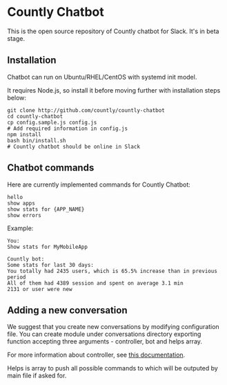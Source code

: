 # Countly Chatbot
This is the open source repository of Countly chatbot for Slack. It's in beta stage. 

## Installation
Chatbot can run on Ubuntu/RHEL/CentOS with systemd init model.

It requires Node.js, so install it before moving further with installation steps below:

```
git clone http://github.com/countly/countly-chatbot
cd countly-chatbot
cp config.sample.js config.js
# Add required information in config.js
npm install
bash bin/install.sh
# Countly chatbot should be online in Slack
```

## Chatbot commands 

Here are currently implemented commands for Countly Chatbot: 

```
hello
show apps
show stats for {APP_NAME}
show errors
```
Example: 

```
You: 
Show stats for MyMobileApp

Countly bot: 
Some stats for last 30 days:
You totally had 2435 users, which is 65.5% increase than in previous period
All of them had 4389 session and spent on average 3.1 min
2131 or user were new
```

## Adding a new conversation
We suggest that you create new conversations by modifying configuration file. You can create module under conversations directory exporting function accepting three arguments - controller, bot and helps array.

For more information about controller, see [this documentation](https://github.com/howdyai/botkit/blob/master/docs/readme.md#matching-patterns-and-keywords-with-hears).

Helps is array to push all possible commands to which will be outputed by main file if asked for.

